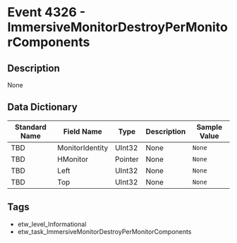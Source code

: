 # Event 4326 - ImmersiveMonitorDestroyPerMonitorComponents

## Description
None

## Data Dictionary
|Standard Name|Field Name|Type|Description|Sample Value|
|---|---|---|---|---|
|TBD|MonitorIdentity|UInt32|None|`None`|
|TBD|HMonitor|Pointer|None|`None`|
|TBD|Left|UInt32|None|`None`|
|TBD|Top|UInt32|None|`None`|

## Tags
* etw_level_Informational
* etw_task_ImmersiveMonitorDestroyPerMonitorComponents